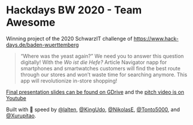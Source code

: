 # Hackdays BW 2020 - Team Awesome

Winning project of the 2020 SchwarzIT challenge of https://www.hack-days.de/baden-wuerttemberg

> “Where was the yeast again?” We need you to answer this question digitally! With the _Wo ist die Hefe?_ Article Navigator napp for smartphones and smartwatches customers will find the best route through our stores and won’t waste time for searching anymore. This app will revolutionize in-store shopping!

[Final presentation slides can be found on GDrive](https://drive.google.com/file/d/1qkJYulkY-BY6QWEFn64dQ5linOODZ_L4/view?usp=sharing) and the [pitch video is on Youtube](https://www.youtube.com/watch?v=ujMKZ8kZdqc)

Built with :rocket: speed by [@lalten](https://github.com/lalten), [@KingUdo](https://github.com/KingUdo), [@NikolasE](https://github.com/NikolasE), [@Tonto5000](https://github.com/Tonto5000), and [@Xurupitao](https://github.com/Xurupitao).
